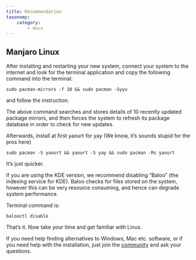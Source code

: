 ```yaml
---
title: Recommendation
taxonomy:
    category:
        - docs
---
```


## Manjaro Linux

After installing and restarting your new system, connect your system to the internet and look for the terminal application and copy the following command into the terminal:

    sudo pacman-mirrors -f 10 && sudo pacman -Syyu
and follow the instruction.

The above command searches and stores details of 10 recently updated package mirrors, and then forces the system to refresh its package database in order to check for new updates.

Afterwards, install at first yaourt for yay (We know, it’s sounds stupid for the pros here)

    sudo pacman -S yaourt && yaourt -S yay && sudo pacman -Rs yaourt
It’s just quicker.

If you are using the KDE version, we recommend disabling “Baloo” (the indexing service for KDE). Baloo checks for files stored on the system, however this can be very resource consuming, and hence can degrade system performance.

Terminal command is:

    balooctl disable
 
That’s it. Now take your time and get familiar with Linux.

If you need help finding alternatives to Windows, Mac etc. software, or if you need help with the installation, just join the [community](https://forum.pwoss.xyz/) and ask your questions.